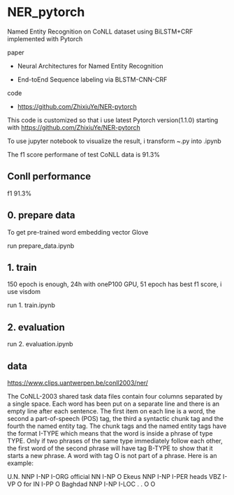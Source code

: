 # NER_pytorch

Named Entity Recognition on CoNLL dataset using BiLSTM+CRF implemented with Pytorch

paper
- Neural Architectures for Named Entity Recognition

- End-toEnd Sequence labeling via BLSTM-CNN-CRF
        
code
- https://github.com/ZhixiuYe/NER-pytorch


This code is customized so that i use latest Pytorch version(1.1.0) starting with https://github.com/ZhixiuYe/NER-pytorch

To use jupyter notebook to visualize the result, i transform ~.py into .ipynb

The f1 score performane of test CoNLL data is 91.3%


## Conll performance

   f1 91.3%

## 0. prepare data
To get pre-trained word embedding vector Glove

   run prepare_data.ipynb
   
## 1. train
150 epoch is enough, 24h with oneP100 GPU, 51 epoch has best f1 score, i use visdom

   run 1. train.ipynb

## 2. evaluation
   run 2. evaluation.ipynb
 

## data
https://www.clips.uantwerpen.be/conll2003/ner/

The CoNLL-2003 shared task data files contain four columns separated by a single space. Each word has been put on a separate line and there is an empty line after each sentence. The first item on each line is a word, the second a part-of-speech (POS) tag, the third a syntactic chunk tag and the fourth the named entity tag. The chunk tags and the named entity tags have the format I-TYPE which means that the word is inside a phrase of type TYPE. Only if two phrases of the same type immediately follow each other, the first word of the second phrase will have tag B-TYPE to show that it starts a new phrase. A word with tag O is not part of a phrase. Here is an example:

   U.N.         NNP  I-NP  I-ORG 
   official     NN   I-NP  O 
   Ekeus        NNP  I-NP  I-PER 
   heads        VBZ  I-VP  O 
   for          IN   I-PP  O 
   Baghdad      NNP  I-NP  I-LOC 
   .            .    O     O 


